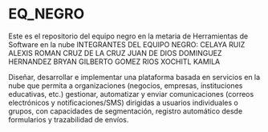 # EQ_NEGRO
Este es el repositorio del equipo negro en la metaria de Herramientas de Software en la nube
INTEGRANTES DEL EQUIPO NEGRO:
CELAYA RUIZ ALEXIS ROMAN
CRUZ DE LA CRUZ JUAN DE DIOS
DOMINGUEZ HERNANDEZ BRYAN GILBERTO
GOMEZ RIOS XOCHITL KAMILA

Diseñar, desarrollar e implementar una plataforma basada en servicios en la nube que permita a organizaciones (negocios, empresas, instituciones educativas, etc.) gestionar, automatizar y enviar comunicaciones (correos electrónicos y notificaciones/SMS) dirigidas a usuarios individuales o grupos, con capacidades de segmentación, registro automático desde formularios y trazabilidad de envíos.
